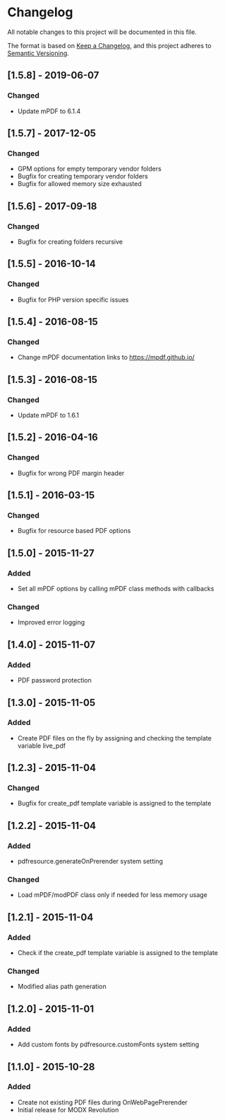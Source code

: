 # Changelog
All notable changes to this project will be documented in this file.

The format is based on [Keep a Changelog](https://keepachangelog.com/en/1.0.0/),
and this project adheres to [Semantic Versioning](https://semver.org/spec/v2.0.0.html).

## [1.5.8] - 2019-06-07
### Changed
- Update mPDF to 6.1.4

## [1.5.7] - 2017-12-05
### Changed
- GPM options for empty temporary vendor folders
- Bugfix for creating temporary vendor folders
- Bugfix for allowed memory size exhausted

## [1.5.6] - 2017-09-18
### Changed
- Bugfix for creating folders recursive

## [1.5.5] - 2016-10-14
### Changed
- Bugfix for PHP version specific issues

## [1.5.4] - 2016-08-15
### Changed
- Change mPDF documentation links to https://mpdf.github.io/

## [1.5.3] - 2016-08-15
### Changed
- Update mPDF to 1.6.1

## [1.5.2] - 2016-04-16
### Changed
- Bugfix for wrong PDF margin header

## [1.5.1] - 2016-03-15
### Changed
- Bugfix for resource based PDF options

## [1.5.0] - 2015-11-27
### Added
- Set all mPDF options by calling mPDF class methods with callbacks
### Changed
- Improved error logging

## [1.4.0] - 2015-11-07
### Added
- PDF password protection

## [1.3.0] - 2015-11-05
### Added
- Create PDF files on the fly by assigning and checking the template variable live_pdf

## [1.2.3] - 2015-11-04
### Changed
- Bugfix for create_pdf template variable is assigned to the template

## [1.2.2] - 2015-11-04
### Added
- pdfresource.generateOnPrerender system setting
### Changed
- Load mPDF/modPDF class only if needed for less memory usage

## [1.2.1] - 2015-11-04
### Added
- Check if the create_pdf template variable is assigned to the template
### Changed
- Modified alias path generation

## [1.2.0] - 2015-11-01
### Added
- Add custom fonts by pdfresource.customFonts system setting

## [1.1.0] - 2015-10-28
### Added
- Create not existing PDF files during OnWebPagePrerender
- Initial release for MODX Revolution
